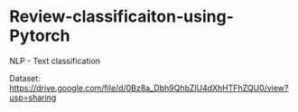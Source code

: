# Review-classificaiton-using-Pytorch
NLP - Text classification

Dataset: https://drive.google.com/file/d/0Bz8a_Dbh9QhbZlU4dXhHTFhZQU0/view?usp=sharing
